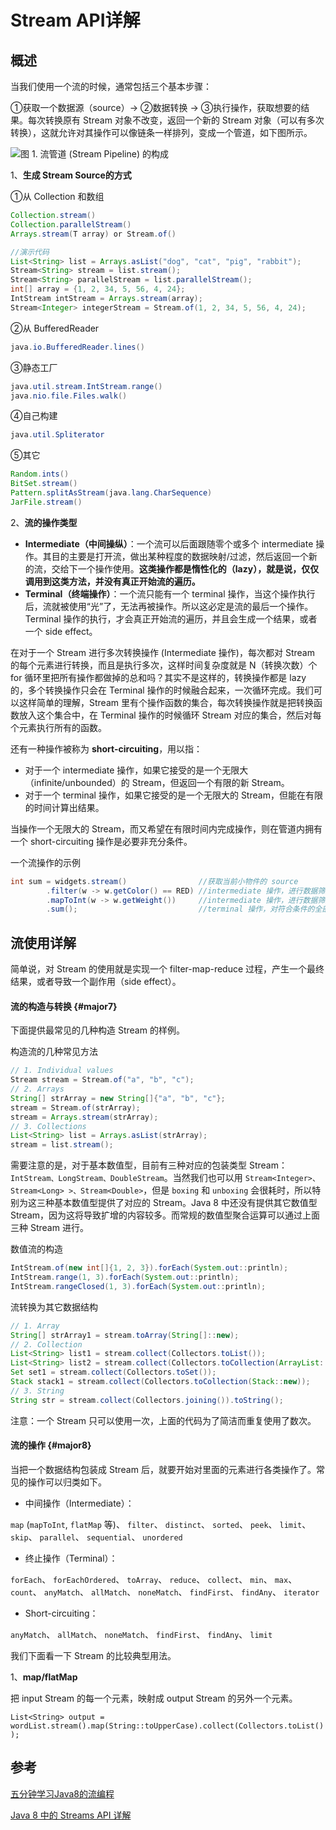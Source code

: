 # Stream API详解

## 概述

当我们使用一个流的时候，通常包括三个基本步骤：

①获取一个数据源（source）→  ②数据转换 → ③执行操作，获取想要的结果。每次转换原有 Stream 对象不改变，返回一个新的 Stream 对象（可以有多次转换），这就允许对其操作可以像链条一样排列，变成一个管道，如下图所示。

![&#x56FE; 1.  &#x6D41;&#x7BA1;&#x9053; \(Stream Pipeline\) &#x7684;&#x6784;&#x6210;](https://www.ibm.com/developerworks/cn/java/j-lo-java8streamapi/img001.png)

1、**生成 Stream Source的方式**

①从 Collection 和数组

```java
Collection.stream()   
Collection.parallelStream()
Arrays.stream(T array) or Stream.of()

//演示代码
List<String> list = Arrays.asList("dog", "cat", "pig", "rabbit");
Stream<String> stream = list.stream();
Stream<String> parallelStream = list.parallelStream();
int[] array = {1, 2, 34, 5, 56, 4, 24};
IntStream intStream = Arrays.stream(array);
Stream<Integer> integerStream = Stream.of(1, 2, 34, 5, 56, 4, 24);
```

②从 BufferedReader

```java
java.io.BufferedReader.lines()
```

③静态工厂

```java
java.util.stream.IntStream.range()
java.nio.file.Files.walk()
```

④自己构建

```java
java.util.Spliterator
```

⑤其它

```java
Random.ints()
BitSet.stream()
Pattern.splitAsStream(java.lang.CharSequence)
JarFile.stream()
```

2、**流的操作类型**

* **Intermediate（中间操纵）**：一个流可以后面跟随零个或多个 intermediate 操作。其目的主要是打开流，做出某种程度的数据映射/过滤，然后返回一个新的流，交给下一个操作使用。**这类操作都是惰性化的（lazy），就是说，仅仅调用到这类方法，并没有真正开始流的遍历。**
* **Terminal（终端操作）**：一个流只能有一个 terminal 操作，当这个操作执行后，流就被使用“光”了，无法再被操作。所以这必定是流的最后一个操作。Terminal 操作的执行，才会真正开始流的遍历，并且会生成一个结果，或者一个 side effect。

在对于一个 Stream 进行多次转换操作 \(Intermediate 操作\)，每次都对 Stream 的每个元素进行转换，而且是执行多次，这样时间复杂度就是 N（转换次数）个 for 循环里把所有操作都做掉的总和吗？其实不是这样的，转换操作都是 lazy 的，多个转换操作只会在 Terminal 操作的时候融合起来，一次循环完成。我们可以这样简单的理解，Stream 里有个操作函数的集合，每次转换操作就是把转换函数放入这个集合中，在 Terminal 操作的时候循环 Stream 对应的集合，然后对每个元素执行所有的函数。

还有一种操作被称为 **short-circuiting**，用以指：

* 对于一个 intermediate 操作，如果它接受的是一个无限大（infinite/unbounded）的 Stream，但返回一个有限的新 Stream。
* 对于一个 terminal 操作，如果它接受的是一个无限大的 Stream，但能在有限的时间计算出结果。

当操作一个无限大的 Stream，而又希望在有限时间内完成操作，则在管道内拥有一个 short-circuiting 操作是必要非充分条件。

一个流操作的示例

```java
int sum = widgets.stream()                //获取当前小物件的 source
        .filter(w -> w.getColor() == RED) //intermediate 操作，进行数据筛选和转换
        .mapToInt(w -> w.getWeight())     //intermediate 操作，进行数据筛选和转换
        .sum();                           //terminal 操作，对符合条件的全部小物件作重量求和
```

## 流使用详解

简单说，对 Stream 的使用就是实现一个 filter-map-reduce 过程，产生一个最终结果，或者导致一个副作用（side effect）。

#### 流的构造与转换 {#major7}

下面提供最常见的几种构造 Stream 的样例。

构造流的几种常见方法

```java
// 1. Individual values
Stream stream = Stream.of("a", "b", "c");
// 2. Arrays
String[] strArray = new String[]{"a", "b", "c"};
stream = Stream.of(strArray);
stream = Arrays.stream(strArray);
// 3. Collections
List<String> list = Arrays.asList(strArray);
stream = list.stream();
```

 需要注意的是，对于基本数值型，目前有三种对应的包装类型 Stream：`IntStream、LongStream、DoubleStream`。当然我们也可以用 `Stream<Integer>、Stream<Long> >、Stream<Double>`，但是 `boxing` 和 `unboxing` 会很耗时，所以特别为这三种基本数值型提供了对应的 Stream。Java 8 中还没有提供其它数值型 Stream，因为这将导致扩增的内容较多。而常规的数值型聚合运算可以通过上面三种 Stream 进行。

数值流的构造

```java
IntStream.of(new int[]{1, 2, 3}).forEach(System.out::println);
IntStream.range(1, 3).forEach(System.out::println);
IntStream.rangeClosed(1, 3).forEach(System.out::println);
```

 流转换为其它数据结构

```java
// 1. Array
String[] strArray1 = stream.toArray(String[]::new);
// 2. Collection
List<String> list1 = stream.collect(Collectors.toList());
List<String> list2 = stream.collect(Collectors.toCollection(ArrayList::new));
Set set1 = stream.collect(Collectors.toSet());
Stack stack1 = stream.collect(Collectors.toCollection(Stack::new));
// 3. String
String str = stream.collect(Collectors.joining()).toString();
```

 注意：一个 Stream 只可以使用一次，上面的代码为了简洁而重复使用了数次。  


#### 流的操作 {#major8}

当把一个数据结构包装成 Stream 后，就要开始对里面的元素进行各类操作了。常见的操作可以归类如下。

* 中间操作（Intermediate）：

`map` \(`mapToInt`, `flatMap` 等\)、 `filter`、 `distinct`、 `sorted`、 `peek`、 `limit`、 `skip`、 `parallel`、 `sequential`、 `unordered`

* 终止操作（Terminal）：

`forEach`、 `forEachOrdered`、 `toArray`、 `reduce`、 `collect`、 `min`、 `max`、 `count`、 `anyMatch`、 `allMatch`、 `noneMatch`、 `findFirst`、 `findAny`、 `iterator`

* Short-circuiting：

`anyMatch`、 `allMatch`、 `noneMatch`、 `findFirst`、 `findAny`、 `limit`

我们下面看一下 Stream 的比较典型用法。

1、**map/flatMap**

把 input Stream 的每一个元素，映射成 output Stream 的另外一个元素。

`List<String> output = wordList.stream().map(String::toUpperCase).collect(Collectors.toList());`







## 参考

[五分钟学习Java8的流编程](https://juejin.im/post/5b07f4536fb9a07ac90da4e5?utm_source=gold_browser_extension)

[Java 8 中的 Streams API 详解](https://www.ibm.com/developerworks/cn/java/j-lo-java8streamapi/)

